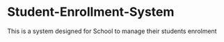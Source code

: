 # Student-Enrollment-System
This is a system designed for School to manage their students enrolment
